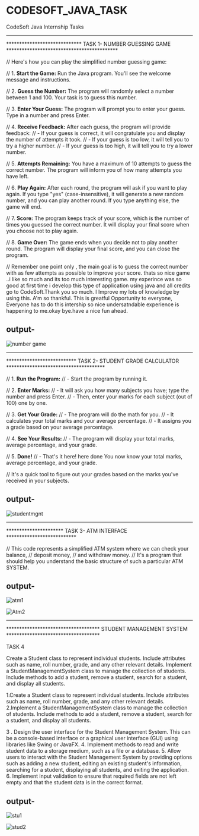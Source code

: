 # CODESOFT_JAVA_TASK
CodeSoft Java Internship Tasks
________________________________________________________________________________________________
*****************************  TASK 1- NUMBER GUESSING GAME  *******************************************

//  Here's how you can play the simplified number guessing game:

// 1. **Start the Game:** Run the Java program. You'll see the welcome message and instructions.

// 2. **Guess the Number:** The program will randomly select a number between 1 and 100. Your task is to guess this number.

// 3. **Enter Your Guess:** The program will prompt you to enter your guess. Type in a number and press Enter.

// 4. **Receive Feedback:** After each guess, the program will provide feedback:
//    - If your guess is correct, it will congratulate you and display the number of attempts it took.
//    - If your guess is too low, it will tell you to try a higher number.
//    - If your guess is too high, it will tell you to try a lower number.

// 5. **Attempts Remaining:** You have a maximum of 10 attempts to guess the correct number. The program will inform you of how many attempts you have left.

// 6. **Play Again:** After each round, the program will ask if you want to play again. If you type "yes" (case-insensitive), it will generate a new random number, and you can play another round. If you type anything else, the game will end.

// 7. **Score:** The program keeps track of your score, which is the number of times you guessed the correct number. It will display your final score when you choose not to play again.

// 8. **Game Over:** The game ends when you decide not to play another round. The program will display your final score, and you can close the program.

// Remember one point only , the main goal is to guess the correct number with as few attempts as possible to improve your score. thats so nice game ..i like so much and its too much interesting game. my experince was so good at first time i develop this type of application using java and all credits go to CodeSoft.Thank you so much. I Improve my lots of knowledge by using this. A'm so thankful. This is greatful Opportunity to everyone, Everyone has to do this intership so nice undersatndable experience is happening to me.okay bye.have a nice fun ahead. 


output-
--------------------------------------------
![number game](https://github.com/Aaruu1709/CODESOFT_JAVA_TASK/assets/102209037/f0b7f175-aeb9-4050-974c-a7748c7a9633)


___________________________________________________________________________________________________________________________________
***************************   TASK 2- STUDENT GRADE CALCULATOR  **************************************

// 1. **Run the Program:**
//    - Start the program by running it.

// 2. **Enter Marks:**
//    - It will ask you how many subjects you have; type the number and press Enter.
//    - Then, enter your marks for each subject (out of 100) one by one.

// 3. **Get Your Grade:**
//    - The program will do the math for you.
//    - It calculates your total marks and your average percentage.
//    - It assigns you a grade based on your average percentage.

// 4. **See Your Results:**
//    - The program will display your total marks, average percentage, and your grade.

// 5. **Done!**
//    - That's it here! here done You now know your total marks, average percentage, and your grade.

// It's a quick tool to figure out your grades based on the marks you've received in your subjects.

output-
----------------------------------------------
![studentmgnt](https://github.com/Aaruu1709/CODESOFT_JAVA_TASK/assets/102209037/e3ab7d78-face-4272-8dbb-cd17bcc44ecc)


________________________________________________________________________________________________________________________

**********************  TASK 3- ATM INTERFACE ***************************


// This code represents a simplified ATM system where we can check your balance, 
// deposit money,
//  and withdraw money.
//   It's a  program that should help you understand the basic structure of such a particular ATM SYSTEM.

output-
----------------------------------------
![atm1](https://github.com/Aaruu1709/CODESOFT_JAVA_TASK/assets/102209037/64af3f48-8428-4337-9563-2634a5309f3a)

![Atm2](https://github.com/Aaruu1709/CODESOFT_JAVA_TASK/assets/102209037/9ff85faa-4b82-4ff8-85d8-1a894755cb1d)

___________________________________________________________________________________________________________________________

************************************    STUDENT MANAGEMENT SYSTEM    ************************************

TASK 4

Create a Student class to represent individual students. Include attributes such as name, roll
number, grade, and any other relevant details.
Implement a StudentManagementSystem class to manage the collection of students. Include
methods to add a student, remove a student, search for a student, and display all students.

1.Create a Student class to represent individual students. Include attributes such as name, roll
number, grade, and any other relevant details.
2.Implement a StudentManagementSystem class to manage the collection of students. Include
methods to add a student, remove a student, search for a student, and display all students.

3 . Design the user interface for the Student Management System. This can be a console-based
interface or a graphical user interface (GUI) using libraries like Swing or JavaFX.
4. Implement methods to read and write student data to a storage medium, such as a file or a
database.
5. Allow users to interact with the Student Management System by providing options such as
adding a new student, editing an existing student's information, searching for a student, displaying all
students, and exiting the application.
6. Implement input validation to ensure that required fields are not left empty and that the student
data is in the correct format.


output-
--------------------------------------
![stu1](https://github.com/Aaruu1709/CODESOFT_JAVA_TASK/assets/102209037/1669c85c-ec76-4093-ab88-a1c09711a6b2)

![stud2](https://github.com/Aaruu1709/CODESOFT_JAVA_TASK/assets/102209037/d1a183e3-328f-4314-9739-c6649e52a121)

